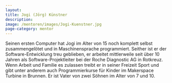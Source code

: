 ```yaml
---
layout:
title: Jogi (Jörg) Künstner
description:
image: /mentoren/images/Jogi-Kuenstner.jpg
page-category: mentor
---
```


Seinen ersten Computer hat Jogi im Alter von 15 noch komplett selbst
zusammengelötet und in Maschinensprache programmiert. Seither ist er der
Software-Entwicklung treu geblieben, er arbeitet mittlerweile seit über
10 Jahren als Software-Projektleiter bei der Roche Diagnostic AG in
Rotkreuz. Wenn Arbeit und Familie es zulassen treibt er in seiner
Freizeit Sport und gibt unter anderem auch Programmierkurse für Kinder
im Makerspace Turbine in Brunnen. Er ist Vater von zwei Söhnen im Alter
von 7 und 10.
